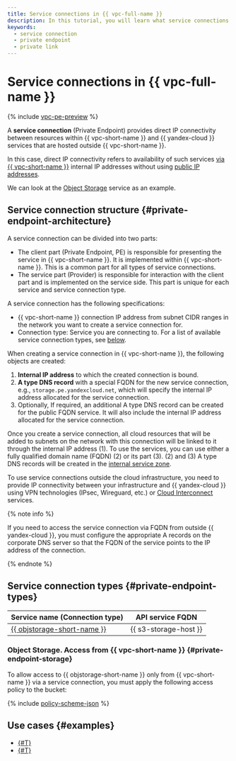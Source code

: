 ```yaml
---
title: Service connections in {{ vpc-full-name }}
description: In this tutorial, you will learn what service connections (Private Endpoints) are used in {{ vpc-full-name }}.
keywords:
  - service connection
  - private endpoint
  - private link
---
```


# Service connections in {{ vpc-full-name }}

{% include [vpc-pe-preview](../../_includes/vpc/pe-preview.md) %}

A **service connection** (Private Endpoint) provides direct IP connectivity between resources within {{ vpc-short-name }} and {{ yandex-cloud }} services that are hosted outside {{ vpc-short-name }}. 

In this case, direct IP connectivity refers to availability of such services [via {{ vpc-short-name }}](./address.md#internal-addresses) internal IP addresses without using [public IP addresses](address.md#public-addresses).

We can look at the [Object Storage](../../storage/) service as an example. 

## Service connection structure {#private-endpoint-architecture}

A service connection can be divided into two parts:

* The client part (Private Endpoint, PE) is responsible for presenting the service in {{ vpc-short-name }}. It is implemented within {{ vpc-short-name }}. This is a common part for all types of service connections.
* The service part (Provider) is responsible for interaction with the client part and is implemented on the service side. This part is unique for each service and service connection type.

A service connection has the following specifications:

* {{ vpc-short-name }} connection IP address from subnet CIDR ranges in the network you want to create a service connection for.
* Connection type: Service you are connecting to. For a list of available service connection types, see [below](#private-endpoint-types).

When creating a service connection in {{ vpc-short-name }}, the following objects are created:

1. **Internal IP address** to which the created connection is bound.
1. **A type DNS record** with a special FQDN for the new service connection, e.g., `storage.pe.yandexcloud.net`, which will specify the internal IP address allocated for the service connection.
1. Optionally, If required, an additional A type DNS record can be created for the public FQDN service. It will also include the internal IP address allocated for the service connection.

Once you create a service connection, all cloud resources that will be added to subnets on the network with this connection will be linked to it through the internal IP address (1). To use the services, you can use either a fully qualified domain name (FQDN) (2) or its part (3). (2) and (3) A type DNS records will be created in the [internal service zone](../../dns/concepts/dns-zone.md#service-zones).

To use service connections outside the cloud infrastructure, you need to provide IP connectivity between your infrastructure and {{ yandex-cloud }} using VPN technologies (IPsec, Wireguard, etc.) or [Cloud Interconnect](../../interconnect/) services.

{% note info %}

If you need to access the service connection via FQDN from outside {{ yandex-cloud }}, you must configure the appropriate A records on the corporate DNS server so that the FQDN of the service points to the IP address of the connection.

{% endnote %}

## Service connection types {#private-endpoint-types}

| Service name (Connection type) | API service FQDN |
| --- | --- |
| [{{ objstorage-short-name }}](../../storage/) | {{ s3-storage-host }} |


### Object Storage. Access from {{ vpc-short-name }} {#private-endpoint-storage}

To allow access to {{ objstorage-short-name }} only from {{ vpc-short-name }} via a service connection, you must apply the following access policy to the bucket:

{% include [policy-scheme-json](../../_includes/vpc/policy-scheme-json.md) %}


## Use cases {#examples}

* [{#T}](../tutorials/storage-vpc-access.md)
* [{#T}](../tutorials/vpc-cr-access.md)
